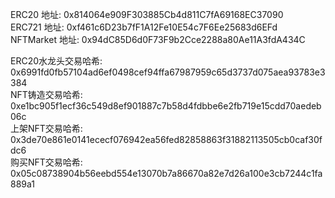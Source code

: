 ERC20 地址: 0x814064e909F303885Cb4d811C7fA69168EC37090 <br/>
ERC721 地址: 0xf461c6D23b7fF1A12Fe10E54c7F6Ee25683d6EFd<br/>
NFTMarket 地址: 0x94dC85D6d0F73F9b2Cce2288a80Ae11A3fdA434C<br/>

ERC20水龙头交易哈希: 0x6991fd0fb57104ad6ef0498cef94ffa67987959c65d3737d075aea93783e3384<br/>
NFT铸造交易哈希: 0xe1bc905f1ecf36c549d8ef901887c7b58d4fdbbe6e2fb719e15cdd70aedeb06c<br/>
上架NFT交易哈希: 0x3de70e861e0141ececf076942ea56fed82858863f31882113505cb0caf30fdc6<br/>
购买NFT交易哈希: 0x05c08738904b56eebd554e13070b7a86670a82e7d26a100e3cb7244c1fa889a1
